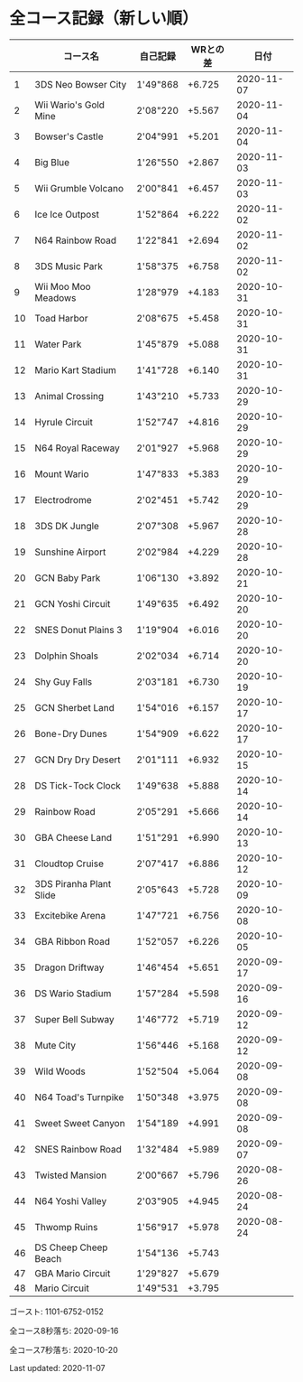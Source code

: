 # 全コース記録（新しい順）

||コース名|自己記録|WRとの差|日付
|--|--|--|--|--|
|1|3DS Neo Bowser City|1'49"868|+6.725|2020-11-07|
|2|Wii Wario's Gold Mine|2'08"220|+5.567|2020-11-04|
|3|Bowser's Castle|2'04"991|+5.201|2020-11-04|
|4|Big Blue|1'26"550|+2.867|2020-11-03|
|5|Wii Grumble Volcano|2'00"841|+6.457|2020-11-03|
|6|Ice Ice Outpost|1'52"864|+6.222|2020-11-02|
|7|N64 Rainbow Road|1'22"841|+2.694|2020-11-02|
|8|3DS Music Park|1'58"375|+6.758|2020-11-02|
|9|Wii Moo Moo Meadows|1'28"979|+4.183|2020-10-31|
|10|Toad Harbor|2'08"675|+5.458|2020-10-31|
|11|Water Park|1'45"879|+5.088|2020-10-31|
|12|Mario Kart Stadium|1'41"728|+6.140|2020-10-31|
|13|Animal Crossing|1'43"210|+5.733|2020-10-29|
|14|Hyrule Circuit|1'52"747|+4.816|2020-10-29|
|15|N64 Royal Raceway|2'01"927|+5.968|2020-10-29|
|16|Mount Wario|1'47"833|+5.383|2020-10-29|
|17|Electrodrome|2'02"451|+5.742|2020-10-29|
|18|3DS DK Jungle|2'07"308|+5.967|2020-10-28|
|19|Sunshine Airport|2'02"984|+4.229|2020-10-28|
|20|GCN Baby Park|1'06"130|+3.892|2020-10-21|
|21|GCN Yoshi Circuit|1'49"635|+6.492|2020-10-20|
|22|SNES Donut Plains 3|1'19"904|+6.016|2020-10-20|
|23|Dolphin Shoals|2'02"034|+6.714|2020-10-20|
|24|Shy Guy Falls|2'03"181|+6.730|2020-10-19|
|25|GCN Sherbet Land|1'54"016|+6.157|2020-10-17|
|26|Bone-Dry Dunes|1'54"909|+6.622|2020-10-17|
|27|GCN Dry Dry Desert|2'01"111|+6.932|2020-10-15|
|28|DS Tick-Tock Clock|1'49"638|+5.888|2020-10-14|
|29|Rainbow Road|2'05"291|+5.666|2020-10-14|
|30|GBA Cheese Land|1'51"291|+6.990|2020-10-13|
|31|Cloudtop Cruise|2'07"417|+6.886|2020-10-12|
|32|3DS Piranha Plant Slide|2'05"643|+5.728|2020-10-09|
|33|Excitebike Arena|1'47"721|+6.756|2020-10-08|
|34|GBA Ribbon Road|1'52"057|+6.226|2020-10-05|
|35|Dragon Driftway|1'46"454|+5.651|2020-09-17|
|36|DS Wario Stadium|1'57"284|+5.598|2020-09-16|
|37|Super Bell Subway|1'46"772|+5.719|2020-09-12|
|38|Mute City|1'56"446|+5.168|2020-09-12|
|39|Wild Woods|1'52"504|+5.064|2020-09-08|
|40|N64 Toad's Turnpike|1'50"348|+3.975|2020-09-08|
|41|Sweet Sweet Canyon|1'54"189|+4.991|2020-09-08|
|42|SNES Rainbow Road|1'32"484|+5.989|2020-09-07|
|43|Twisted Mansion|2'00"667|+5.796|2020-08-26|
|44|N64 Yoshi Valley|2'03"905|+4.945|2020-08-24|
|45|Thwomp Ruins|1'56"917|+5.978|2020-08-24|
|46|DS Cheep Cheep Beach|1'54"136|+5.743||
|47|GBA Mario Circuit|1'29"827|+5.679||
|48|Mario Circuit|1'49"531|+3.795||

ゴースト: 1101-6752-0152

全コース8秒落ち: 2020-09-16

全コース7秒落ち: 2020-10-20

Last updated: 2020-11-07
